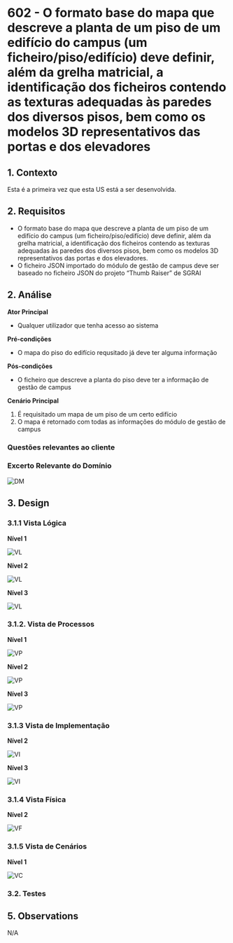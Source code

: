 # 602 - O formato base do mapa que descreve a planta de um piso de um edifício do campus (um ficheiro/piso/edifício) deve definir, além da grelha matricial, a identificação dos ficheiros contendo as texturas adequadas às paredes dos diversos pisos, bem como os modelos 3D representativos das portas e dos elevadores

## 1. Contexto

Esta é a primeira vez que esta US está a ser desenvolvida.


## 2. Requisitos
* O formato base do mapa que descreve a planta de um piso de um edifício do campus (um ficheiro/piso/edifício) deve definir, além da grelha matricial, a identificação dos ficheiros contendo as texturas adequadas às paredes dos diversos pisos, bem como os modelos 3D representativos das portas e dos elevadores.
* O ficheiro JSON importado do módulo de gestão de campus deve ser baseado no ficheiro JSON do projeto “Thumb Raiser” de SGRAI

## 2. Análise

**Ator Principal**

* Qualquer utilizador que tenha acesso ao sistema

**Pré-condições**

* O mapa do piso do edifício requsitado já deve ter alguma informação

**Pós-condições**

* O ficheiro que descreve a planta do piso deve ter a informação de gestão de campus

**Cenário Principal**

1. É requisitado um mapa de um piso de um certo edifício
2. O mapa é retornado com todas as informações do módulo de gestão de campus
   
### Questões relevantes ao cliente

### Excerto Relevante do Domínio
![DM](../US_602/DM_Excerpt/DM.svg)

## 3. Design
### 3.1.1 Vista Lógica
**Nível 1**


![VL](../../N1/VL.svg)

**Nível 2**

![VL](../../N2/VL.svg)

**Nível 3**

![VL](../../N3/VL.svg)

### 3.1.2. Vista de Processos

**Nível 1**

![VP](../US_602/N1/VP.svg)

**Nível 2**

![VP](../US_602/N2/VP.svg)

**Nível 3**

![VP](../US_602/N3/VP.svg)
### 3.1.3 Vista de Implementação

**Nível 2**

![VI](../../N2/VI.svg)

**Nível 3**

![VI](../US_602/N3/VI.svg)

### 3.1.4 Vista Física

**Nível 2**

![VF](../../N2/VF.svg)


### 3.1.5 Vista de Cenários
**Nível 1**

![VC](../../N1/VC.svg)
### 3.2. Testes

## 5. Observations
N/A